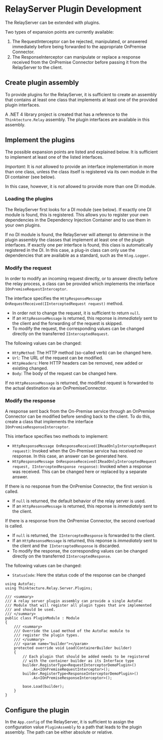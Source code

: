 # RelayServer Plugin Development

The RelayServer can be extended with plugins.

Two types of expansion points are currently available:

1. The RequestInterceptor can be rejected, manipulated, or answered immediately before being forwarded to the appropriate OnPremise Connector.
1. The ResponseInterceptor can manipulate or replace a response received from the OnPremise Connector before passing it from the RelayServer to the client.

## Create plugin assembly

To provide plugins for the RelayServer, it is sufficient to create an assembly that contains at least one class that implements at least one of the provided plugin interfaces.

A .NET 4 library project is created that has a reference to the `Thinktecture.Relay` assembly. The plugin interfaces are available in this assembly.

## Implement the plugins

The possible expansion points are listed and explained below. It is sufficient to implement at least one of the listed interfaces.

_Important:_ It is _not_ allowed to provide an interface implementation in more than one class, unless the class itself is registered via its own module in the DI container (see below).

In this case, however, it is _not_ allowed to provide more than one DI module.

### Loading the plugins

The RelayServer first looks for a DI module (see below). If exactly one DI module is found, this is registered. This allows you to register your own dependencies in the Dependency Injection Container and to use them in your own plugins.

If no DI module is found, the RelayServer will attempt to determine in the plugin assembly the classes that implement at least one of the plugin interfaces. If exactly one per interface is found, this class is automatically registered in the DI.
In this case, a plug-in class can only use the dependencies that are available as a standard, such as the `Nlog.Logger`.


### Modify the request

In order to modify an incoming request directly, or to answer directly before the relay process, a class can be provided which implements the interface `IOnPremiseRequestInterceptor`.

The interface specifies the `HttpResponseMessage OnRequestReceived(IInterceptedRequest request)` method.

- In order not to change the request, it is sufficient to return `null`.
- If an `HttpResonseMessage` is returned, this reponse is *immediately* sent to the client and the forwarding of the request is skipped.
- To modify the request, the corresponding values ​​can be changed directly on the transferred `IInterceptedRequest`.

The following values ​​can be changed:
- `HttpMethod`: The HTTP method (so-called verb) can be changed here.
- `Url`: The URL of the request can be modified.
- `HttpHeaders`: Here HTTP headers can be removed, new added or existing changed.
- `Body`: The body of the request can be changed here.

If no `HttpResonseMessage` is returned, the modified request is forwarded to the actual destination via an OnPremiseConnector.

### Modify the response

A response sent back from the On-Premise service through an OnPremise Connector can be modified before sending back to the client. To do this, create a class that implements the interface `IOnPremiseResponseInterceptor`.

This interface specifies two methods to implement:

* `HttpResponseMessage OnResponseReceived(IReadOnlyInterceptedRequest request)`: Invoked when the On-Premise service has received *no* response. In this case, an answer can be generated here.
* `HttpResponseMessage OnResponseReceived(IReadOnlyInterceptedRequest request, IInterceptedResponse response)`: Invoked when a response was received. This can be changed here or replaced by a separate answer.

If there is no response from the OnPremise Connector, the first version is called.

- If `null` is returned, the default behavior of the relay server is used.
- If an `HttpResonseMessage` is returned, this reponse is *immediately* sent to the client.

If there is a response from the OnPremise Connector, the second overload is called.

- If `null` is returned, the` IInterceptedResponse` is forwarded to the client.
- If an `HttpResonseMessage` is returned, this reponse is *immediately* sent to the client and the` IInterceptedResponse` is discarded.
- To modify the response, the corresponding values ​​can be changed directly on the transferred `IInterceptedResponse`.

The following values ​​can be changed:
- `StatusCode`: Here the status code of the response can be changed

```
using Autofac;
using Thinktecture.Relay.Server.Plugins;

/// <summary>
/// A relay server plugin assembly can provide a single AutoFac
/// Module that will register all plugin types that are implemented
/// and should be used.
/// </summary>
public class PluginModule : Module
{
	/// <summary>
	/// Override the Load method of the AutoFac module to
	/// register the plugin types.
	/// </summary>
	/// <param name="builder"></param>
	protected override void Load(ContainerBuilder builder)
	{
		// Each plugin that should be added needs to be registered
		// with the container builder as its Interface type
		builder.RegisterType<RequestInterceptorDemoPlugin>()
			.As<IOnPremiseRequestInterceptor>();
		builder.RegisterType<ResponseInterceptorDemoPlugin>()
			.As<IOnPremiseResponseInterceptor>();

		base.Load(builder);
	}
}
```

## Configure the plugin

In the `App.config` of the RelayServer, it is sufficient to assign the configuration value `PluginAssembly` to a path that leads to the plugin assembly. The path can be either absolute or relative.

